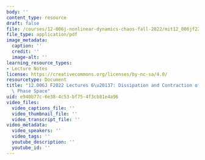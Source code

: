 ```yaml
---
body: ''
content_type: resource
draft: false
file: /courses/12-006j-nonlinear-dynamics-chaos-fall-2022/mit12_006jf22_lec6-7.pdf
file_type: application/pdf
image_metadata:
  caption: ''
  credit: ''
  image-alt: ''
learning_resource_types:
- Lecture Notes
license: https://creativecommons.org/licenses/by-nc-sa/4.0/
resourcetype: Document
title: "12.006J F2022 Lectures 6\u20137: Dissipation and Contraction of Volumes in\
  \ Phase Space"
uid: e940b77c-6e38-4c53-bf75-4f3cb81e4a96
video_files:
  video_captions_file: ''
  video_thumbnail_file: ''
  video_transcript_file: ''
video_metadata:
  video_speakers: ''
  video_tags: ''
  youtube_description: ''
  youtube_id: ''
---
```

